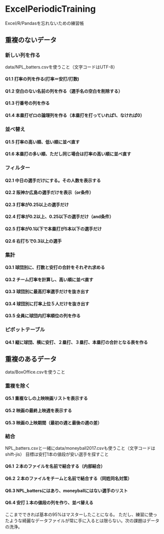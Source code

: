 # ExcelPeriodicTraining
Excel/R/Pandasを忘れないための練習帳

## 重複のないデータ
### 新しい列を作る
data/NPL_batters.csvを使うこと（文字コードはUTF-8）

#### Q1.1 打率の列を作る(打率＝安打/打数)
#### Q1.2 空白のない名前の列を作る（選手名の空白を削除する）
#### Q1.3 行番号の列を作る
#### Q1.4 本塁打ゼロの論理列を作る（本塁打を打っていれば1、なければ0）

### 並べ替え
#### Q1.5 打率の高い順、低い順に並べ直す
#### Q1.6 本塁打の多い順、ただし同じ場合は打率の高い順に並べ直す

### フィルター
#### Q2.1 中日の選手だけにする。その人数を表示する
#### Q2.2 阪神か広島の選手だけを表示（or条件）
#### Q2.3 打率が0.25以上の選手だけ
#### Q2.4 打率が0.2以上、0.25以下の選手だけ（and条件）
#### Q2.5 打率が0.1以下で本塁打が5本以下の選手だけ
#### Q2.6 右打ちで0.3以上の選手

### 集計
#### Q3.1 球団別に、打数と安打の合計をそれぞれ求める
#### Q3.2 チーム打率を計算し、高い順に並べ直す
#### Q3.3 球団別に最高打率選手だけを抜き出す
#### Q3.4 球団別に打率上位５人だけを抜き出す
#### Q3.5 全員に球団内打率順位の列を作る

### ピボットテーブル
#### Q4.1 縦に球団、横に安打、２塁打、３塁打、本塁打の合計となる表を作る

## 重複のあるデータ
data/BoxOffice.csvを使うこと

### 重複を除く
#### Q5.1 重複なしの上映映画リストを表示する
#### Q5.2 映画の最終上映週を表示する
#### Q5.3 映画の上映期間（最初の週と最後の週の差）

### 結合
NPL_batters.csvと一緒にdata/moneyball2017.csvも使うこと（文字コードはshift-jis）
目標は安打1本の値段が安い選手を探すこと

#### Q6.1 ２本のファイルを名前で結合する（内部結合）
#### Q6.2 ２本のファイルをチームと名前で結合する（同姓同名対策）
#### Q6.3 NPL_battersにはあり、moneyballにはない選手のリスト
#### Q6.4 安打１本の値段の列を作り、並べ替える

ここまでできれば基本の95%はマスターしたことになる。
ただし、練習に使ったような綺麗なデータファイルが常に手に入るとは限らない。次の課題はデータの洗浄。
